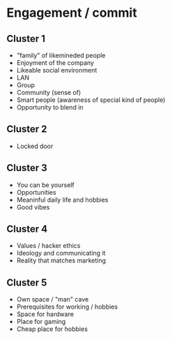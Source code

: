 # Engagement / commit

## Cluster 1
- "family" of likemineded people
- Enjoyment of the company
- Likeable social environment
- LAN
- Group
- Community (sense of)
- Smart people (awareness of special kind of people)
- Opportunity to blend in


## Cluster 2
- Locked door


## Cluster 3
- You can be yourself
- Opportunities
- Meaninful daily life and hobbies
- Good vibes


## Cluster 4
- Values / hacker ethics
- Ideology and communicating it
- Reality that matches marketing


## Cluster 5
- Own space / "man" cave
- Prerequisites for working / hobbies
- Space for hardware
- Place for gaming
- Cheap place for hobbies
